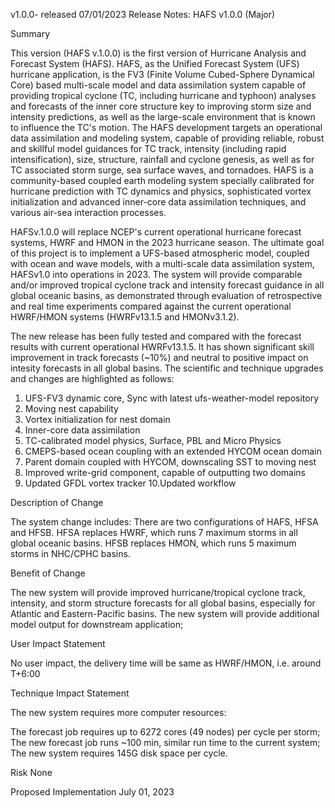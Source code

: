 v1.0.0- released 07/01/2023
Release Notes:  HAFS v1.0.0 (Major)

Summary

This version (HAFS v.1.0.0) is the first version of Hurricane Analysis and Forecast System (HAFS).  HAFS, as the Unified Forecast System (UFS) hurricane application, is the FV3 (Finite Volume Cubed-Sphere Dynamical Core) based multi-scale model and data assimilation system capable of providing tropical cyclone (TC, including hurricane and typhoon) analyses and forecasts of the inner core structure key to improving storm size and intensity predictions, as well as the large-scale environment that is known to influence the TC's motion. The HAFS development targets an operational data assimilation and modeling system, capable of providing reliable, robust and skillful model guidances for TC track, intensity (including rapid intensification), size, structure, rainfall and cyclone genesis, as well as for TC associated storm surge, sea surface waves, and tornadoes. HAFS is a community-based coupled earth modeling system specially calibrated for hurricane prediction with TC dynamics and physics, sophisticated vortex initialization and advanced inner-core data assimilation techniques, and various air-sea interaction processes.
 
HAFSv.1.0.0 will replace NCEP's current operational hurricane forecast systems, HWRF and HMON in the 2023 hurricane season. The ultimate goal of this project is to implement a UFS-based atmospheric model, coupled with ocean and wave models, with a multi-scale data assimilation system, HAFSv1.0 into operations in 2023. The system will provide comparable and/or improved tropical cyclone track and intensity forecast guidance in all global oceanic basins, as demonstrated through evaluation of retrospective and real time experiments compared against the current operational HWRF/HMON systems (HWRFv13.1.5 and HMONv3.1.2). 


The new release has been fully tested and compared with the forecast results with current operational HWRFv13.1.5. It has shown significant skill improvement in track forecasts (~10%) and neutral to positive impact on intesity forecasts in all global basins. The scientific and technique upgrades and changes are highlighted as follows:

1. UFS-FV3 dynamic core, Sync with latest ufs-weather-model repository
2. Moving nest capability
3. Vortex initialization for nest domain
4. Inner-core data assimilation
5. TC-calibrated model physics, Surface, PBL and Micro Physics
6. CMEPS-based ocean coupling with an extended HYCOM ocean domain
7. Parent domain coupled with HYCOM, downscaling SST to moving nest
8. Improved write-grid component, capable of outputting two domains
9. Updated GFDL vortex tracker
10.Updated workflow

Description of Change

The system change includes:
There are two configurations of HAFS, HFSA and HFSB. HFSA replaces HWRF, which runs 7 maximum storms in all global oceanic basins. HFSB replaces HMON, which runs 5 maximum storms in NHC/CPHC basins.  

Benefit of Change

The new system will provide improved hurricane/tropical cyclone track, intensity, and storm structure forecasts for all global basins, especially for Atlantic and Eastern-Pacific basins. The new system will provide additional model output for downstream application;

User Impact Statement

No user impact, the delivery time will be same as HWRF/HMON, i.e. around T+6:00

Technique Impact Statement

The new system requires more computer resources:

The forecast job requires up to 6272 cores (49 nodes) per cycle per storm;
The new forecast job runs ~100 min, similar run time to the current system;
The new system requires 145G disk space per cycle. 

Risk
       None

Proposed Implementation
July 01, 2023

